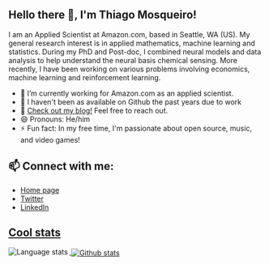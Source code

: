 ## Hello there 👋, I'm Thiago Mosqueiro!

I am an Applied Scientist at Amazon.com, based in Seattle, WA (US). My general research interest is in applied mathematics, machine learning and statistics. During my PhD and Post-doc, I combined neural models and data analysis to help understand the neural basis chemical sensing. More recently, I have been working on various problems involving economics, machine learning and reinforcement learning.

- 🔭 I’m currently working for Amazon.com as an applied scientist.
- 🤔 I haven't been as available on Github the past years due to work
- 💬 [Check out my blog!](https://thmosqueiro.vandroiy.com/blog/) Feel free to reach out.
- 😄 Pronouns: He/him
- ⚡ Fun fact: In my free time, I'm passionate about open source, music, and video games!

## 📫 Connect with me:
* [Home page](https://thmosqueiro.vanroiy.com)
* [Twitter](https://bsky.app/profile/thmosqueiro.bsky.social)
* [LinkedIn](https://www.linkedin.com/in/thmosqueiro/)<a href="https://www.instagram.com/thmosqueiro/" target="blank">

## Cool stats

<p><img align="left" src="https://github-readme-stats.vercel.app/api/top-langs?username=thmosqueiro&show_icons=true&locale=en&layout=compact&theme=tokyonight" alt="Language stats" /></p>

<p>&nbsp;<img align="center" src="https://github-readme-stats.vercel.app/api?username=thmosqueiro&show_icons=true&locale=en&theme=tokyonight" alt="Github stats" /></p>

<!--
**thmosqueiro/thmosqueiro** is a ✨ _special_ ✨ repository because its `README.md` (this file) appears on your GitHub profile.

Here are some ideas to get you started:

- 🔭 I’m currently working on ...
- 🌱 I’m currently learning ...
- 👯 I’m looking to collaborate on ...
- 🤔 I’m looking for help with ...
- 💬 Ask me about ...
- 📫 How to reach me: ...
- 😄 Pronouns: ...
- ⚡ Fun fact: ...
-->
